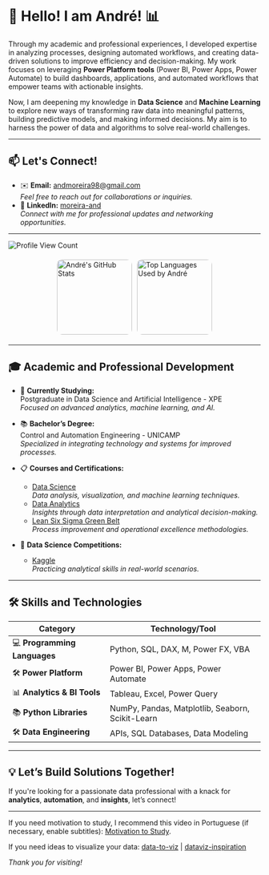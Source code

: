 # 👋 Hello! I am André! 📊

Through my academic and professional experiences, I developed expertise in analyzing processes, designing automated workflows, and creating data-driven solutions to improve efficiency and decision-making. My work focuses on leveraging **Power Platform tools** (Power BI, Power Apps, Power Automate) to build dashboards, applications, and automated workflows that empower teams with actionable insights.

Now, I am deepening my knowledge in **Data Science** and **Machine Learning** to explore new ways of transforming raw data into meaningful patterns, building predictive models, and making informed decisions. My aim is to harness the power of data and algorithms to solve real-world challenges.

---

## 📫 Let's Connect!

- ✉️ **Email:** [andmoreira98@gmail.com](mailto:andmoreira98@gmail.com)  
  *Feel free to reach out for collaborations or inquiries.*  
- 🔗 **LinkedIn:** [moreira-and](https://www.linkedin.com/in/moreira-and)  
  *Connect with me for professional updates and networking opportunities.*   

---

![Profile View Count](https://komarev.com/ghpvc/?username=moreira-and&theme=dracula)  

<div style="display: flex; justify-content: center; align-items: flex-start; margin: 20px 0;">
  <img src="https://github-readme-stats.vercel.app/api?username=moreira-and&show_icons=true&theme=dracula&rank_icon=github" alt="André's GitHub Stats" style="height: 150px; border-radius: 10px; margin-right: 10px;"/>
  <img src="https://github-readme-stats.vercel.app/api/top-langs/?username=moreira-and&theme=dracula" alt="Top Languages Used by André" style="height: 150px; border-radius: 10px;"/>
</div>

---

## 🎓 Academic and Professional Development

- 🌱 **Currently Studying:**  
  Postgraduate in Data Science and Artificial Intelligence - XPE  
  *Focused on advanced analytics, machine learning, and AI.*  

- 📚 **Bachelor’s Degree:**  
  Control and Automation Engineering - UNICAMP  
  *Specialized in integrating technology and systems for improved processes.*  

- 📋 **Courses and Certifications:**  
  - [Data Science](https://app.awari.com.br/certificado/84cc0992-22a9-427c-8f10-f52c2ec66342)  
    *Data analysis, visualization, and machine learning techniques.*  
  - [Data Analytics](https://app.awari.com.br/certificado/c3f7cac4-7994-4ca2-b0c8-87bb2e561275)  
    *Insights through data interpretation and analytical decision-making.*  
  - [Lean Six Sigma Green Belt](https://ead2.escolaedti.com.br/certificates/public?token=b5c7f837dedc708a1df72a3faf40bdf9)  
    *Process improvement and operational excellence methodologies.*  

- 🦆 **Data Science Competitions:**  
  - [Kaggle](https://www.kaggle.com/andmoreira)  
    *Practicing analytical skills in real-world scenarios.*  

---

## 🛠️ Skills and Technologies

| **Category**               | **Technology/Tool**                                                                                                                                           |
|-----------------------------|---------------------------------------------------------------------------------------------------------------------------------------------------------------------|
| 💻 **Programming Languages**  | Python, SQL, DAX, M, Power FX, VBA                                                                                                                             |
| 🛠️ **Power Platform**         | Power BI, Power Apps, Power Automate                                                                                                                             |
| 📊 **Analytics & BI Tools**   | Tableau, Excel, Power Query                                                                                                                                      |
| 📚 **Python Libraries**        | NumPy, Pandas, Matplotlib, Seaborn, Scikit-Learn                                                                                                                |
| 🛠️ **Data Engineering**       | APIs, SQL Databases, Data Modeling                                                                                                                               |

---

## 💡 Let’s Build Solutions Together!

If you're looking for a passionate data professional with a knack for **analytics**, **automation**, and **insights**, let’s connect!

---

If you need motivation to study, I recommend this video in Portuguese (if necessary, enable subtitles): [Motivation to Study](https://www.youtube.com/watch?v=TRPBY_lxJfE).

If you need ideas to visualize your data: [data-to-viz](https://www.data-to-viz.com/) | [dataviz-inspiration](https://www.dataviz-inspiration.com/)

_*Thank you for visiting!*_
